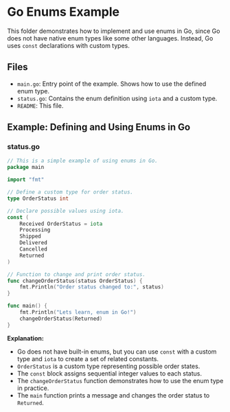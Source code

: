 # Go Enums Example

This folder demonstrates how to implement and use enums in Go, since Go does not have native enum types like some other languages. Instead, Go uses `const` declarations with custom types.

## Files

- `main.go`: Entry point of the example. Shows how to use the defined enum type.
- `status.go`: Contains the enum definition using `iota` and a custom type.
- `README`: This file.

## Example: Defining and Using Enums in Go

### status.go
```go
// This is a simple example of using enums in Go.
package main

import "fmt"

// Define a custom type for order status.
type OrderStatus int

// Declare possible values using iota.
const (
    Received OrderStatus = iota
    Processing
    Shipped
    Delivered
    Cancelled
    Returned
)

// Function to change and print order status.
func changeOrderStatus(status OrderStatus) {
    fmt.Println("Order status changed to:", status)
}

func main() {
    fmt.Println("Lets learn, enum in Go!")
    changeOrderStatus(Returned)
}
```

**Explanation:**

- Go does not have built-in enums, but you can use `const` with a custom type and `iota` to create a set of related constants.
- `OrderStatus` is a custom type representing possible order states.
- The `const` block assigns sequential integer values to each status.
- The `changeOrderStatus` function demonstrates how to use the enum type in practice.
- The `main` function prints a message and changes the order status to `Returned`.
